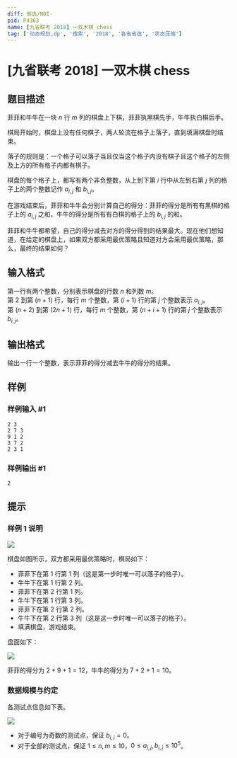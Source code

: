 ```yaml
---
diff: 省选/NOI-
pid: P4363
name: [九省联考 2018] 一双木棋 chess
tag: ['动态规划,dp', '搜索', '2018', '各省省选', '状态压缩']
---
```

# [九省联考 2018] 一双木棋 chess
## 题目描述

菲菲和牛牛在一块 $n$ 行 $m$ 列的棋盘上下棋，菲菲执黑棋先手，牛牛执白棋后手。

棋局开始时，棋盘上没有任何棋子，两人轮流在格子上落子，直到填满棋盘时结束。  

落子的规则是：一个格子可以落子当且仅当这个格子内没有棋子且这个格子的左侧及上方的所有格子内都有棋子。

棋盘的每个格子上，都写有两个非负整数，从上到下第 $i$ 行中从左到右第 $j$ 列的格子上的两个整数记作 $a_{i,j}$ 和 $b_{i,j}$。

在游戏结束后，菲菲和牛牛会分别计算自己的得分：菲菲的得分是所有有黑棋的格子上的 $a_{i,j}$ 之和，牛牛的得分是所有有白棋的格子上的 $b_{i,j}$ 的和。

菲菲和牛牛都希望，自己的得分减去对方的得分得到的结果最大。现在他们想知道，在给定的棋盘上，如果双方都采用最优策略且知道对方会采用最优策略，那么，最终的结果如何？

## 输入格式

第一行有两个整数，分别表示棋盘的行数 $n$ 和列数 $m$。  
第 $2$ 到第 $(n + 1)$ 行，每行 $m$ 个整数，第 $(i + 1)$ 行的第 $j$ 个整数表示 $a_{i, j}$。  
第 $(n + 2)$ 到第 $(2n + 1)$ 行，每行 $m$ 个整数，第 $(n + i + 1)$ 行的第 $j$ 个整数表示 $b_{i, j}$。
## 输出格式

输出一行一个整数，表示菲菲的得分减去牛牛的得分的结果。
## 样例

### 样例输入 #1
```
2 3
2 7 3
9 1 2
3 7 2
2 3 1

```
### 样例输出 #1
```
2
```
## 提示

### 样例 1 说明

![](https://cdn.luogu.com.cn/upload/pic/16877.png)

棋盘如图所示，双方都采用最优策略时，棋局如下：

- 菲菲下在第 $1$ 行第 $1$ 列（这是第一步时唯一可以落子的格子）。
- 牛牛下在第 $1$ 行第 $2$ 列。
- 菲菲下在第 $2$ 行第 $1$ 列。
- 牛牛下在第 $1$ 行第 $3$ 列。
- 菲菲下在第 $2$ 行第 $2$ 列。
- 牛牛下在第 $2$ 行第 $3$ 列（这是这一步时唯一可以落子的格子）。
- 填满棋盘，游戏结束。

盘面如下：

![](https://cdn.luogu.com.cn/upload/pic/16878.png)

菲菲的得分为 $2 + 9 + 1 = 12$，牛牛的得分为 $7 + 2 + 1 = 10$。

### 数据规模与约定

各测试点信息如下表。

![](https://cdn.luogu.com.cn/upload/pic/16879.png)

- 对于编号为奇数的测试点，保证 $b_{i, j} = 0$。
- 对于全部的测试点，保证 $1 \leq n, m \leq 10$，$0 \leq a_{i, j}, b_{i, j} \leq 10^5$。

